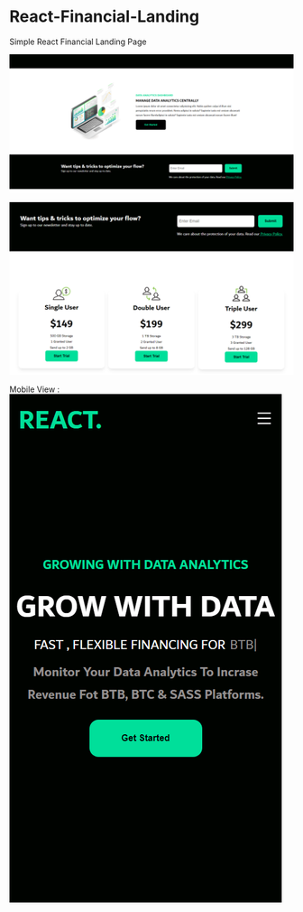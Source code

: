 # React-Financial-Landing
Simple React Financial Landing Page

![Final Preview](https://github.com/ARVINxRO/React-Financial-Landing/blob/main/public/preview/Preview3.png?raw=true)


![Final Preview](https://github.com/ARVINxRO/React-Financial-Landing/blob/main/public/preview/Preview.png?raw=true)


Mobile View :
![Final Preview](https://github.com/ARVINxRO/React-Financial-Landing/blob/main/public/preview/Preview2.png?raw=true)

